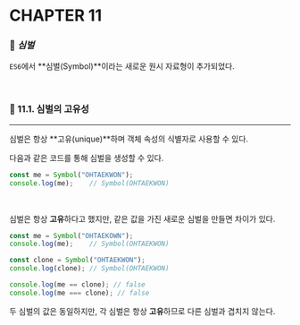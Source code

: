 #  CHAPTER 11

###  :pencil: ***심벌***

`ES6`에서 **심벌(Symbol)**이라는 새로운 원시 자료형이 추가되었다.

<br>

### :page_facing_up: 11.1. 심벌의 고유성

---

심벌은 항상 **고유(unique)**하며 객체 속성의 식별자로 사용할 수 있다.

다음과 같은 코드를 통해 심벌을 생성할 수 있다.

```javascript
const me = Symbol("OHTAEKWON");
console.log(me);	// Symbol(OHTAEKWON)
```

<br>

심벌은 항상 **고유**하다고 했지만, 같은 값을 가진 새로운 심벌을 만들면 차이가 있다.

```javascript
const me = Symbol("OHTAEKOWN");
console.log(me);	// Symbol(OHTAEKWON)

const clone = Symbol("OHTAEKWON");
console.log(clone);	// Symbol(OHTAEKWON)

console.log(me == clone); // false
console.log(me === clone); // false
```

두 심벌의 값은 동일하지만, 각 심벌은 항상 **고유**하므로 다른 심벌과 겹치지 않는다.

